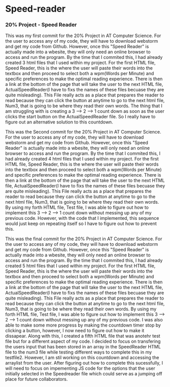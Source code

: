 # Speed-reader

### __20% Project - Speed Reader__

This was my first commit for the 20% Project in AT Computer Science. For the user to access any of my code, they will have to download webstorm and get my code from Github. However, once this "Speed Reader" is actually made into a wbesite, they will only need an online browser to access and run the program. By the time that I commited this, I had already created 3 html files that I used within my project. For the first HTML file, Speed Reader, this is the where the user will paste their words into the textbox and then proceed to select both a wpm(Words per Minute) and specific preferences to make the optimal reading experience. There is then a link at the bottom of the page that will take the user to the next HTML file, ActualSpeedReader(I have to fixs the names of these files becuase they are quite misleading). This File really acts as a place that prepares the reader to read because they can click the button at anytime to go to the next html file, Num3, that is going to be where they read their own words. The thing that I am struggling with is creating a 3 --> 2 --> 1 count down as soon as the user clicks the start button on the ActualSpeedReader file. So I really have to figure out an alternative solution to this countdown.



This was the Second commit for the 20% Project in AT Computer Science. For the user to access any of my code, they will have to download webstorm and get my code from Github. However, once this "Speed Reader" is actually made into a wbesite, they will only need an online browser to access and run the program. By the time that I commited this, I had already created 4 html files that I used within my project. For the first HTML file, Speed Reader, this is the where the user will paste their words into the textbox and then proceed to select both a wpm(Words per Minute) and specific preferences to make the optimal reading experience. There is then a link at the bottom of the page that will take the user to the next HTML file, ActualSpeedReader(I have to fixs the names of these files becuase they are quite misleading). This File really acts as a place that prepares the reader to read because they can click the button at anytime to go to the next html file, Num3, that is going to be where they read their own words. By using my forth HTML file, Test file, I was able to figure out how to implement this 3 --> 2 --> 1 count down without messing up any of my previous code. However, with the code that I implemented, this sequence would just keep on repeating itself so I have to figure out how to prevent this. 


This was the final commit for the 20% Project in AT Computer Science. For the user to access any of my code, they will have to download webstorm and get my code from Github. However, once this "Speed Reader" is actually made into a wbesite, they will only need an online browser to access and run the program. By the time that I commited this, I had already created 5 html files that I used within my project. For the first HTML file, Speed Reader, this is the where the user will paste their words into the textbox and then proceed to select both a wpm(Words per Minute) and specific preferences to make the optimal reading experience. There is then a link at the bottom of the page that will take the user to the next HTML file, ActualSpeedReader(I have to fixs the names of these files becuase they are quite misleading). This File really acts as a place that prepares the reader to read because they can click the button at anytime to go to the next html file, Num3, that is going to be where they read their own words. By using my forth HTML file, Test file, I was able to figure out how to implement this 3 --> 2 --> 1 count down without messing up any of my previous code. I was also able to make some more progress by making the countdown timer stop by clicking a button, however, I now need to figure out how to make it dissapear. Along with this, I created a fifth HTML file that was anotehr test file but for a different aspect of my code. I decided to focus on transfering the users input that has been stored in an array in the SpeedReader HTML file to the num3 file while testing different ways to complete this in my testfile2. However, I am stil working on this countdown and accessing the arraylist from the user. After figuring out how to complete this sucessfully, I will need to focus on impementing JS code for the options that the user initially selected in the Speedreader file which could serve as a jumping off place for future collaborators.


